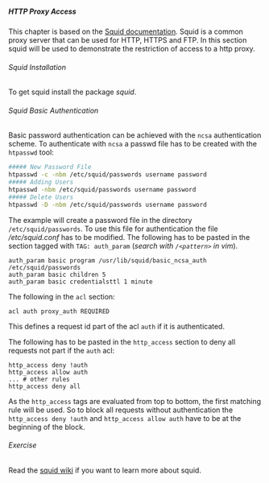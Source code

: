 ##### HTTP Proxy Access
This chapter is based on the [Squid documentation](https://wiki.squid-cache.org/ConfigExamples/Authenticate/Ncsa).
Squid is a common proxy server that can be used for HTTP, HTTPS and FTP. In this section squid will be used to demonstrate the restriction of access to a http proxy.

###### Squid Installation 
To get squid install the package *squid*.

###### Squid Basic Authentication
Basic password authentication can be achieved with the `ncsa` authentication scheme.
To authenticate with `ncsa` a passwd file has to be created with the `htpasswd` tool:

~~~~ bash
##### New Password File
htpasswd -c -nbm /etc/squid/passwords username password
##### Adding Users
htpasswd -nbm /etc/squid/passwords username password
##### Delete Users
htpasswd -D -nbm /etc/squid/passwords username password
~~~~
The example will create a password file in the directory `/etc/squid/passwords`.
To use this file for authentication the file */etc/squid.conf* has to be modified. 
The following has to be pasted in the section tagged with `TAG: auth_param` (*search with `/<pattern>` in vim*).

~~~~
auth_param basic program /usr/lib/squid/basic_ncsa_auth /etc/squid/passwords
auth_param basic children 5
auth_param basic credentialsttl 1 minute
~~~~

The following in the `acl` section:

~~~~
acl auth proxy_auth REQUIRED
~~~~
This defines a request id part of the acl `auth` if it is authenticated.

The following has to be pasted in the `http_access` section to deny all requests not part if the `auth` acl:

~~~~
http_access deny !auth
http_access allow auth
... # other rules
http_access deny all
~~~~
As the `http_access` tags are evaluated from top to bottom, the first matching rule will be used. So to block all requests without authentication the `http_access deny !auth` and `http_access allow auth` have to be at the beginning of the block.

###### Exercise
Read the [squid wiki](https://wiki.squid-cache.org/) if you want to learn more about squid.
